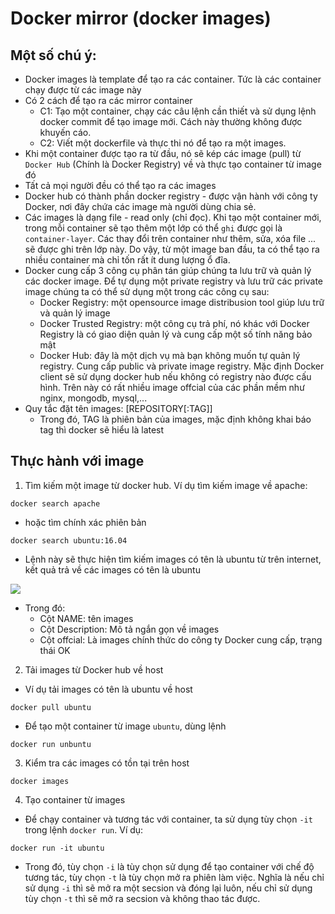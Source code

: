 # Docker mirror (docker images)
## Một số chú ý:
- Docker images là template để tạo ra các container. Tức là các container chạy được từ các image này
- Có 2 cách để tạo ra các mirror container
	- C1: Tạo một container, chạy các câu lệnh cần thiết và sử dụng lệnh docker commit để tạo image mới. Cách này thường không được  khuyến cáo.
	- C2: Viết một dockerfile và thực thi nó để tạo ra một images.
- Khi một container được tạo ra từ đầu, nó sẽ kép các image (pull) từ `Docker Hub` (Chính là Docker Registry) về và thực tạo container từ image đó
- Tất cả mọi người đều có thể tạo ra các images
- Docker hub có thành phần docker registry - được vận hành với công ty Docker, nơi đây chứa các image mà người dùng chia sẻ.
- Các images là dạng file - read only (chỉ đọc). Khi tạo một container mới, trong mỗi container sẽ tạo thêm một lớp có thể `ghi` được gọi là `container-layer`. Các thay đổi trên container như thêm, sửa, xóa file ... sẽ được ghi trên lớp này. Do vậy, từ một image ban đầu, ta có thể tạo ra nhiều container mà chỉ tốn rất ít dung lượng ổ đĩa.
- Docker cung cấp 3 công cụ phân tán giúp chúng ta lưu trữ và quản lý các docker image. Để tự dụng một private registry và lưu trữ các private image chúng ta có thể sử dụng một trong các công cụ sau:
	- Docker Registry: một opensource image distribusion tool giúp lưu trữ và quản lý image
	- Docker Trusted Registry: một công cụ trả phí, nó khác với Docker Registry là có giao diện quản lý và cung cấp một số tính năng bảo mật
	- Docker Hub: đây là một dịch vụ mà bạn không muốn tự quản lý registry. Cung cấp public và private image registry. Mặc định Docker client sẽ sử dụng docker hub nếu không có registry nào được cấu hình. Trên này có rất nhiều image offcial của các phần mềm như nginx, mongodb, mysql,...
- Quy tắc đặt tên images: [REPOSITORY[:TAG]]
	- Trong đó, TAG là phiên bản của images, mặc định không khai báo tag thì docker sẽ hiểu là latest

## Thực hành với image
1. Tìm kiếm một image từ docker hub. Ví dụ tìm kiếm image về apache:

`docker search apache`

- hoặc tìm chính xác phiên bản

`docker search ubuntu:16.04`

- Lệnh này sẽ thực hiện tìm kiếm images có tên là ubuntu từ trên internet, kết quả trả về các images có tên là ubuntu

<img src="https://files.slack.com/files-pri/T43EZN8L8-FBAMUU9HT/image.png">


- Trong đó:
	- Cột NAME: tên images
	- Cột Description: Mô tả ngắn gọn về images
	- Cột offcial: Là images chính thức do công ty Docker cung cấp, trạng thái OK
	
2. Tải images từ Docker hub về host
- Ví dụ tải images có tên là ubuntu về host

`docker pull ubuntu`

- Để tạo một container từ image `ubuntu`, dùng lệnh 

`docker run unbuntu`

3. Kiểm tra các images có tồn tại trên host

`docker images`

4. Tạo container từ images

- Để chạy container và tương tác với container, ta sử dụng tùy chọn `-it` trong lệnh `docker run`. Ví dụ:

`docker run -it ubuntu`

- Trong đó, tùy chọn `-i` là tùy chọn sử dụng để tạo container với chế độ tương tác, tùy chọn `-t` là tùy chọn mở ra phiên làm việc. Nghĩa là nếu chỉ sử dụng `-i` thì sẽ mở ra một secsion và đóng lại luôn, nếu chỉ sử dụng tùy chọn `-t` thì sẽ mở ra secsion và không thao tác được.
